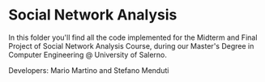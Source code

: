 # Social Network Analysis

In this folder you'll find all the code implemented for the Midterm and Final Project of Social Network Analysis Course, during our Master's Degree in Computer Engineering @ University of Salerno.

Developers: Mario Martino and Stefano Menduti
